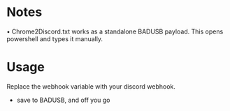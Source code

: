 # Notes
• Chrome2Discord.txt works as a standalone BADUSB payload. This opens powershell and types it manually.

# Usage
  Replace the webhook variable with your discord webhook.
  - save to BADUSB, and off you go
